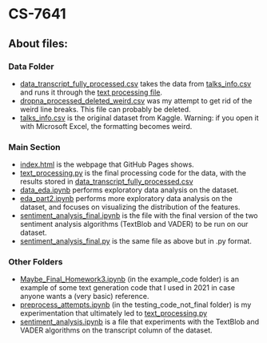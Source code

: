 # CS-7641

## About files:

### Data Folder
- [data_transcript_fully_processed.csv](data/data_transcript_fully_processed.csv) takes the data from [talks_info.csv](data/talks_info.csv) and runs it through the [text processing file](text_processing.py).
- [dropna_processed_deleted_weird.csv](data/dropna_processed_deleted_weird.csv) was my attempt to get rid of the weird line breaks. This file can probably be deleted.
- [talks_info.csv](data/talks_info.csv) is the original dataset from Kaggle. Warning: if you open it with Microsoft Excel, the formatting becomes weird.


### Main Section
- [index.html](index.html) is the webpage that GitHub Pages shows.
- [text_processing.py](text_processing.py) is the final processing code for the data, with the results stored in [data_transcript_fully_processed.csv](data/data_transcript_fully_processed.csv)
- [data_eda.ipynb](data_eda.ipynb) performs exploratory data analysis on the dataset.
- [eda_part2.ipynb](eda_part2.ipynb) performs more exploratory data analysis on the dataset, and focuses on visualizing the distribution of the features.
- [sentiment_analysis_final.ipynb](sentiment_analysis_final.ipynb) is the file with the final version of the two sentiment analysis algorithms (TextBlob and VADER) to be run on our dataset.
- [sentiment_analysis_final.py](sentiment_analysis_final.py) is the same file as above but in .py format.



### Other Folders
- [Maybe_Final_Homework3.ipynb](example_code/Maybe_Final_Homework3.ipynb) (in the example_code folder) is an example of some text generation code that I used in 2021 in case anyone wants a (very basic) reference.
- [preprocess_attempts.ipynb](testing_code_not_final/preprocess_attempts.ipynb) (in the testing_code_not_final folder) is my experimentation that ultimately led to [text_processing.py](text_processing.py)
- [sentiment_analysis.ipynb](testing_code_not_final/sentiment_analysis.ipynb) is a file that experiments with the TextBlob and VADER algorithms on the transcript column of the dataset.
